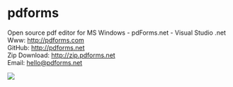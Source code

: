 # pdforms
Open source pdf editor for MS Windows - pdForms.net - Visual Studio .net
<br/>Www: http://pdforms.com
<br/>GitHub: http://pdforms.net
<br/>Zip Download: http://zip.pdforms.net
<br/>Email: <a href="mailto:hello@pdforms.net?subject=pdForms.net">hello@pdforms.net</a>

<img src="http://pdforms.com/images/screenshot-003.png"/>
